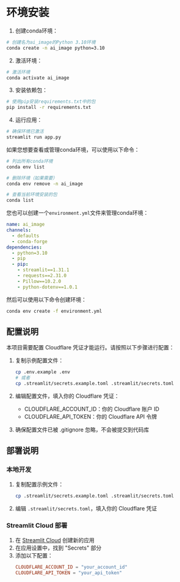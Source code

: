 # 环境安装

1. 创建conda环境：

```bash
# 创建名为ai_image的Python 3.10环境
conda create -n ai_image python=3.10
```

2. 激活环境：

```bash
# 激活环境
conda activate ai_image
```

3. 安装依赖包：

```bash
# 使用pip安装requirements.txt中的包
pip install -r requirements.txt
```

4. 运行应用：

```bash
# 确保环境已激活
streamlit run app.py
```

如果您想要查看或管理conda环境，可以使用以下命令：

```bash
# 列出所有conda环境
conda env list

# 删除环境（如果需要）
conda env remove -n ai_image

# 查看当前环境安装的包
conda list
```

您也可以创建一个`environment.yml`文件来管理conda环境：

```yaml:environment.yml
name: ai_image
channels:
  - defaults
  - conda-forge
dependencies:
  - python=3.10
  - pip
  - pip:
    - streamlit==1.31.1
    - requests==2.31.0
    - Pillow==10.2.0
    - python-dotenv==1.0.1
```

然后可以使用以下命令创建环境：

```bash
conda env create -f environment.yml
```

## 配置说明

本项目需要配置 Cloudflare 凭证才能运行。请按照以下步骤进行配置：

1. 复制示例配置文件：
   ```bash
   cp .env.example .env
   # 或者
   cp .streamlit/secrets.example.toml .streamlit/secrets.toml
   ```

2. 编辑配置文件，填入你的 Cloudflare 凭证：
   - CLOUDFLARE_ACCOUNT_ID：你的 Cloudflare 账户 ID
   - CLOUDFLARE_API_TOKEN：你的 Cloudflare API 令牌

3. 确保配置文件已被 .gitignore 忽略，不会被提交到代码库

## 部署说明

### 本地开发
1. 复制配置示例文件：
   ```bash
   cp .streamlit/secrets.example.toml .streamlit/secrets.toml
   ```
2. 编辑 `.streamlit/secrets.toml`，填入你的 Cloudflare 凭证

### Streamlit Cloud 部署
1. 在 [Streamlit Cloud](https://share.streamlit.io) 创建新的应用
2. 在应用设置中，找到 "Secrets" 部分
3. 添加以下配置：
   ```toml
   CLOUDFLARE_ACCOUNT_ID = "your_account_id"
   CLOUDFLARE_API_TOKEN = "your_api_token"
   ```


